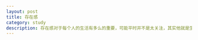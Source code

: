 ```yaml
---
layout: post
title: 存在感
category: study
description: 存在感对于每个人的生活有多么的重要，可能平时并不是太关注，其实他就是生活的全部
---
```

